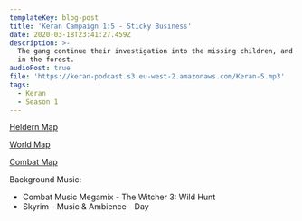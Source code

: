 ```yaml
---
templateKey: blog-post
title: 'Keran Campaign 1:5 - Sticky Business'
date: 2020-03-18T23:41:27.459Z
description: >-
  The gang continue their investigation into the missing children, and have fun
  in the forest.
audioPost: true
file: 'https://keran-podcast.s3.eu-west-2.amazonaws.com/Keran-5.mp3'
tags:
  - Keran
  - Season 1
---
```

[Heldern Map](https://keran-podcast.s3.eu-west-2.amazonaws.com/photo_2020-03-18+23.35.35.jpeg)

[World Map](https://keran-podcast.s3.eu-west-2.amazonaws.com/photo_2020-03-18+23.35.35.jpeg)

[Combat Map](https://keran-podcast.s3.eu-west-2.amazonaws.com/photo_2020-03-18+22.41.20.jpeg)

Background Music:
* Combat Music Megamix - The Witcher 3: Wild Hunt
* Skyrim - Music & Ambience - Day

